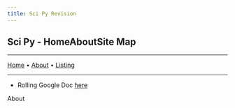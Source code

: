 ```yaml
---
title: Sci Py Revision
---
```


<h2> Sci Py - <part path="/">Home</part><part path="about">About</part><part path="all">Site Map</part></h2>
<hr />
<a href="?">Home</a> &bull; <a href="?about">About</a> &bull; <a href="?all">Listing</a>
<hr />
<part path="/">


* Rolling Google Doc [here](https://docs.google.com/document/d/1Syzfq5H01I3UxJu7roGN9M-xQ3XuoWdYDzF6vezvVMg/edit#)



</part>
<part path="about">About
</part>
<part path="all">
<div id="pagelist">
</div>
</part>

<script>
  var paths = [];
  var path = "/";
  var pageListHtml = "";
  if(window.location.search){
    path = window.location.search.substring(1);
  }
  for(var i = 0; i<document.getElementsByTagName("part").length; i++){
    var part = document.getElementsByTagName("part")[i];
    if(part.hasAttribute("path")){
      console.log("hasPath");
      if(!paths.includes(part.getAttribute("path"))){
        paths.push(part.getAttribute("path"));
      };
      if((part.getAttribute("path")==path)){
        part.style.display = "block";
      }
    }
  }
  for(var i = 0; i<paths.length; i++){
    pageListHtml +="<a href='?"+paths[i]+"'>"+paths[i]+"</a><br>";
  }
  document.getElementById("pagelist").innerHTML=pageListHtml;
  /*UPDATE PAGE TITLE ATTEMPT*/
  /*document.title = document.getElementById("sitetitle") + "&middash;" + document.getElementById("pagetitle").innerHTML;*/
</script>
